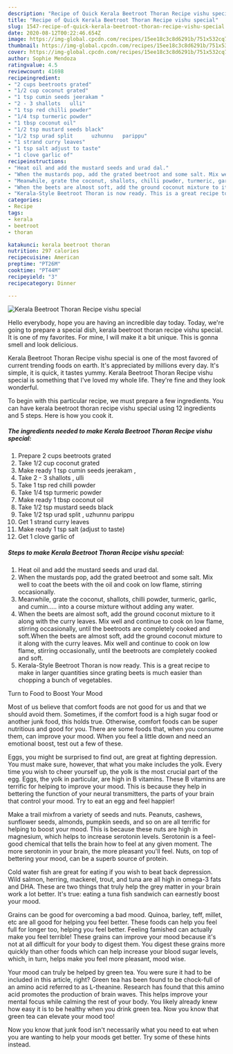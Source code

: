 ```yaml
---
description: "Recipe of Quick Kerala Beetroot Thoran Recipe vishu special"
title: "Recipe of Quick Kerala Beetroot Thoran Recipe vishu special"
slug: 1547-recipe-of-quick-kerala-beetroot-thoran-recipe-vishu-special
date: 2020-08-12T00:22:46.654Z
image: https://img-global.cpcdn.com/recipes/15ee18c3c8d6291b/751x532cq70/kerala-beetroot-thoran-recipe-vishu-special-recipe-main-photo.jpg
thumbnail: https://img-global.cpcdn.com/recipes/15ee18c3c8d6291b/751x532cq70/kerala-beetroot-thoran-recipe-vishu-special-recipe-main-photo.jpg
cover: https://img-global.cpcdn.com/recipes/15ee18c3c8d6291b/751x532cq70/kerala-beetroot-thoran-recipe-vishu-special-recipe-main-photo.jpg
author: Sophie Mendoza
ratingvalue: 4.5
reviewcount: 41698
recipeingredient:
- "2 cups beetroots grated"
- "1/2 cup coconut grated"
- "1 tsp cumin seeds jeerakam "
- "2 - 3 shallots   ulli"
- "1 tsp red chilli powder"
- "1/4 tsp turmeric powder"
- "1 tbsp coconut oil"
- "1/2 tsp mustard seeds black"
- "1/2 tsp urad split      uzhunnu   parippu"
- "1 strand curry leaves"
- "1 tsp salt adjust to taste"
- "1 clove garlic of"
recipeinstructions:
- "Heat oil and add the mustard seeds and urad dal."
- "When the mustards pop, add the grated beetroot and some salt. Mix well to coat the beets with the oil and cook on low flame, stirring occasionally."
- "Meanwhile, grate the coconut, shallots, chilli powder, turmeric, garlic, and cumin..... into a course mixture without adding any water."
- "When the beets are almost soft, add the ground coconut mixture to it along with the curry leaves. Mix well and continue to cook on low flame, stirring occasionally, until the beetroots are completely cooked and soft.When the beets are almost soft, add the ground coconut mixture to it along with the curry leaves. Mix well and continue to cook on low flame, stirring occasionally, until the beetroots are completely cooked and soft."
- "Kerala-Style Beetroot Thoran is now ready. This is a great recipe to make in larger quantities since grating beets is much easier than chopping a bunch of vegetables."
categories:
- Recipe
tags:
- kerala
- beetroot
- thoran

katakunci: kerala beetroot thoran 
nutrition: 297 calories
recipecuisine: American
preptime: "PT26M"
cooktime: "PT44M"
recipeyield: "3"
recipecategory: Dinner

---
```



![Kerala Beetroot Thoran Recipe vishu special](https://img-global.cpcdn.com/recipes/15ee18c3c8d6291b/751x532cq70/kerala-beetroot-thoran-recipe-vishu-special-recipe-main-photo.jpg)

Hello everybody, hope you are having an incredible day today. Today, we're going to prepare a special dish, kerala beetroot thoran recipe vishu special. It is one of my favorites. For mine, I will make it a bit unique. This is gonna smell and look delicious.

Kerala Beetroot Thoran Recipe vishu special is one of the most favored of current trending foods on earth. It's appreciated by millions every day. It's simple, it is quick, it tastes yummy. Kerala Beetroot Thoran Recipe vishu special is something that I've loved my whole life. They're fine and they look wonderful.




To begin with this particular recipe, we must prepare a few ingredients. You can have kerala beetroot thoran recipe vishu special using 12 ingredients and 5 steps. Here is how you cook it.

<!--inarticleads1-->

##### The ingredients needed to make Kerala Beetroot Thoran Recipe vishu special:

1. Prepare 2 cups beetroots grated
1. Take 1/2 cup coconut grated
1. Make ready 1 tsp cumin seeds jeerakam ,
1. Take 2 - 3 shallots ,  ulli
1. Take 1 tsp red chilli powder
1. Take 1/4 tsp turmeric powder
1. Make ready 1 tbsp coconut oil
1. Take 1/2 tsp mustard seeds black
1. Take 1/2 tsp urad split    ,  uzhunnu   parippu
1. Get 1 strand curry leaves
1. Make ready 1 tsp salt (adjust to taste)
1. Get 1 clove garlic of




<!--inarticleads2-->

##### Steps to make Kerala Beetroot Thoran Recipe vishu special:

1. Heat oil and add the mustard seeds and urad dal.
1. When the mustards pop, add the grated beetroot and some salt. Mix well to coat the beets with the oil and cook on low flame, stirring occasionally.
1. Meanwhile, grate the coconut, shallots, chilli powder, turmeric, garlic, and cumin..... into a course mixture without adding any water.
1. When the beets are almost soft, add the ground coconut mixture to it along with the curry leaves. Mix well and continue to cook on low flame, stirring occasionally, until the beetroots are completely cooked and soft.When the beets are almost soft, add the ground coconut mixture to it along with the curry leaves. Mix well and continue to cook on low flame, stirring occasionally, until the beetroots are completely cooked and soft.
1. Kerala-Style Beetroot Thoran is now ready. This is a great recipe to make in larger quantities since grating beets is much easier than chopping a bunch of vegetables.




Turn to Food to Boost Your Mood


Most of us believe that comfort foods are not good for us and that we should avoid them. Sometimes, if the comfort food is a high sugar food or another junk food, this holds true. Otherwise, comfort foods can be super nutritious and good for you. There are some foods that, when you consume them, can improve your mood. When you feel a little down and need an emotional boost, test out a few of these.

Eggs, you might be surprised to find out, are great at fighting depression. You must make sure, however, that what you make includes the yolk. Every time you wish to cheer yourself up, the yolk is the most crucial part of the egg. Eggs, the yolk in particular, are high in B vitamins. These B vitamins are terrific for helping to improve your mood. This is because they help in bettering the function of your neural transmitters, the parts of your brain that control your mood. Try to eat an egg and feel happier!

Make a trail mixfrom a variety of seeds and nuts. Peanuts, cashews, sunflower seeds, almonds, pumpkin seeds, and so on are all terrific for helping to boost your mood. This is because these nuts are high in magnesium, which helps to increase serotonin levels. Serotonin is a feel-good chemical that tells the brain how to feel at any given moment. The more serotonin in your brain, the more pleasant you'll feel. Nuts, on top of bettering your mood, can be a superb source of protein.

Cold water fish are great for eating if you wish to beat back depression. Wild salmon, herring, mackerel, trout, and tuna are all high in omega-3 fats and DHA. These are two things that truly help the grey matter in your brain work a lot better. It's true: eating a tuna fish sandwich can earnestly boost your mood. 

Grains can be good for overcoming a bad mood. Quinoa, barley, teff, millet, etc are all good for helping you feel better. These foods can help you feel full for longer too, helping you feel better. Feeling famished can actually make you feel terrible! These grains can improve your mood because it's not at all difficult for your body to digest them. You digest these grains more quickly than other foods which can help increase your blood sugar levels, which, in turn, helps make you feel more pleasant, mood wise.

Your mood can truly be helped by green tea. You were sure it had to be included in this article, right? Green tea has been found to be chock-full of an amino acid referred to as L-theanine. Research has found that this amino acid promotes the production of brain waves. This helps improve your mental focus while calming the rest of your body. You likely already knew how easy it is to be healthy when you drink green tea. Now you know that green tea can elevate your mood too!

Now you know that junk food isn't necessarily what you need to eat when you are wanting to help your moods get better. Try  some  of  these  hints  instead.

